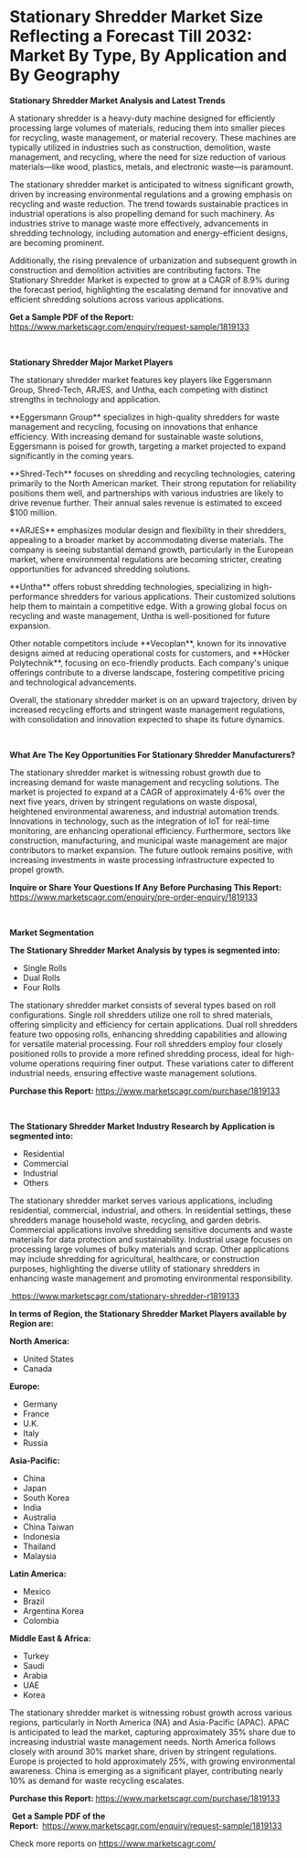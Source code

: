 <p><h1>Stationary Shredder Market Size Reflecting a Forecast Till 2032: Market By Type, By Application and By Geography</h1></p><p><strong>Stationary Shredder Market Analysis and Latest Trends</strong></p>
<p><p>A stationary shredder is a heavy-duty machine designed for efficiently processing large volumes of materials, reducing them into smaller pieces for recycling, waste management, or material recovery. These machines are typically utilized in industries such as construction, demolition, waste management, and recycling, where the need for size reduction of various materials—like wood, plastics, metals, and electronic waste—is paramount. </p><p>The stationary shredder market is anticipated to witness significant growth, driven by increasing environmental regulations and a growing emphasis on recycling and waste reduction. The trend towards sustainable practices in industrial operations is also propelling demand for such machinery. As industries strive to manage waste more effectively, advancements in shredding technology, including automation and energy-efficient designs, are becoming prominent. </p><p>Additionally, the rising prevalence of urbanization and subsequent growth in construction and demolition activities are contributing factors. The Stationary Shredder Market is expected to grow at a CAGR of 8.9% during the forecast period, highlighting the escalating demand for innovative and efficient shredding solutions across various applications.</p></p>
<p><strong>Get a Sample PDF of the Report:&nbsp;</strong> <a href="https://www.marketscagr.com/enquiry/request-sample/1819133?utm_campaign=2468&utm_medium=2&utm_source=Github&utm_content=ia&utm_term=09042025&utm_id=stationary-shredder">https://www.marketscagr.com/enquiry/request-sample/1819133</a></p>
<p>&nbsp;</p>
<p><strong>Stationary Shredder Major Market Players</strong></p>
<p><p>The stationary shredder market features key players like Eggersmann Group, Shred-Tech, ARJES, and Untha, each competing with distinct strengths in technology and application. </p><p>**Eggersmann Group** specializes in high-quality shredders for waste management and recycling, focusing on innovations that enhance efficiency. With increasing demand for sustainable waste solutions, Eggersmann is poised for growth, targeting a market projected to expand significantly in the coming years.</p><p>**Shred-Tech** focuses on shredding and recycling technologies, catering primarily to the North American market. Their strong reputation for reliability positions them well, and partnerships with various industries are likely to drive revenue further. Their annual sales revenue is estimated to exceed $100 million.</p><p>**ARJES** emphasizes modular design and flexibility in their shredders, appealing to a broader market by accommodating diverse materials. The company is seeing substantial demand growth, particularly in the European market, where environmental regulations are becoming stricter, creating opportunities for advanced shredding solutions.</p><p>**Untha** offers robust shredding technologies, specializing in high-performance shredders for various applications. Their customized solutions help them to maintain a competitive edge. With a growing global focus on recycling and waste management, Untha is well-positioned for future expansion.</p><p>Other notable competitors include **Vecoplan**, known for its innovative designs aimed at reducing operational costs for customers, and **Höcker Polytechnik**, focusing on eco-friendly products. Each company's unique offerings contribute to a diverse landscape, fostering competitive pricing and technological advancements.</p><p>Overall, the stationary shredder market is on an upward trajectory, driven by increased recycling efforts and stringent waste management regulations, with consolidation and innovation expected to shape its future dynamics.</p></p>
<p>&nbsp;</p>
<p><strong>What Are The Key Opportunities For Stationary Shredder Manufacturers?</strong></p>
<p><p>The stationary shredder market is witnessing robust growth due to increasing demand for waste management and recycling solutions. The market is projected to expand at a CAGR of approximately 4-6% over the next five years, driven by stringent regulations on waste disposal, heightened environmental awareness, and industrial automation trends. Innovations in technology, such as the integration of IoT for real-time monitoring, are enhancing operational efficiency. Furthermore, sectors like construction, manufacturing, and municipal waste management are major contributors to market expansion. The future outlook remains positive, with increasing investments in waste processing infrastructure expected to propel growth.</p></p>
<p><strong>Inquire or Share Your Questions If Any Before Purchasing This Report:</strong> <a href="https://www.marketscagr.com/enquiry/pre-order-enquiry/1819133?utm_campaign=2468&utm_medium=2&utm_source=Github&utm_content=ia&utm_term=09042025&utm_id=stationary-shredder">https://www.marketscagr.com/enquiry/pre-order-enquiry/1819133</a></p>
<p>&nbsp;</p>
<p><strong>Market Segmentation</strong></p>
<p><strong>The Stationary Shredder Market Analysis by types is segmented into:</strong></p>
<p><ul><li>Single Rolls</li><li>Dual Rolls</li><li>Four Rolls</li></ul></p>
<p><p>The stationary shredder market consists of several types based on roll configurations. Single roll shredders utilize one roll to shred materials, offering simplicity and efficiency for certain applications. Dual roll shredders feature two opposing rolls, enhancing shredding capabilities and allowing for versatile material processing. Four roll shredders employ four closely positioned rolls to provide a more refined shredding process, ideal for high-volume operations requiring finer output. These variations cater to different industrial needs, ensuring effective waste management solutions.</p></p>
<p><strong>Purchase this Report:&nbsp;</strong><a href="https://www.marketscagr.com/purchase/1819133?utm_campaign=2468&utm_medium=2&utm_source=Github&utm_content=ia&utm_term=09042025&utm_id=stationary-shredder">https://www.marketscagr.com/purchase/1819133</a></p>
<p>&nbsp;</p>
<p><strong>The Stationary Shredder Market Industry Research by Application is segmented into:</strong></p>
<p><ul><li>Residential</li><li>Commercial</li><li>Industrial</li><li>Others</li></ul></p>
<p><p>The stationary shredder market serves various applications, including residential, commercial, industrial, and others. In residential settings, these shredders manage household waste, recycling, and garden debris. Commercial applications involve shredding sensitive documents and waste materials for data protection and sustainability. Industrial usage focuses on processing large volumes of bulky materials and scrap. Other applications may include shredding for agricultural, healthcare, or construction purposes, highlighting the diverse utility of stationary shredders in enhancing waste management and promoting environmental responsibility.</p></p>
<p><a href="https://www.marketscagr.com/stationary-shredder-r1819133?utm_campaign=2468&utm_medium=2&utm_source=Github&utm_content=ia&utm_term=09042025&utm_id=stationary-shredder">&nbsp;https://www.marketscagr.com/stationary-shredder-r1819133</a></p>
<p><strong>In terms of Region, the Stationary Shredder Market Players available by Region are:</strong></p>
<p>
    <p> <strong> North America: </strong>
        <ul>
            <li>United States</li>
            <li>Canada</li>
        </ul>
        </p> 
    <p> <strong> Europe: </strong>
        <ul>
            <li>Germany</li>
            <li>France</li>
            <li>U.K.</li>
            <li>Italy</li>
            <li>Russia</li>
        </ul>
        </p> 
    <p> <strong> Asia-Pacific: </strong>
        <ul>
            <li>China</li>
            <li>Japan</li>
            <li>South Korea</li>
            <li>India</li>
            <li>Australia</li>
            <li>China Taiwan</li>
            <li>Indonesia</li>
            <li>Thailand</li>
            <li>Malaysia</li>
        </ul>
        </p> 
    <p> <strong> Latin America: </strong>
        <ul>
            <li>Mexico</li>
            <li>Brazil</li>
            <li>Argentina Korea</li>
            <li>Colombia</li>
        </ul>
        </p> 
    <p> <strong> Middle East & Africa: </strong>
        <ul>
            <li>Turkey</li>
            <li>Saudi</li>
            <li>Arabia</li>
            <li>UAE</li>
            <li>Korea</li>
        </ul>
    </p>
    </p>
<p><p>The stationary shredder market is witnessing robust growth across various regions, particularly in North America (NA) and Asia-Pacific (APAC). APAC is anticipated to lead the market, capturing approximately 35% share due to increasing industrial waste management needs. North America follows closely with around 30% market share, driven by stringent regulations. Europe is projected to hold approximately 25%, with growing environmental awareness. China is emerging as a significant player, contributing nearly 10% as demand for waste recycling escalates.</p></p>
<p><strong>Purchase this Report: </strong><a href="https://www.marketscagr.com/purchase/1819133?utm_campaign=2468&utm_medium=2&utm_source=Github&utm_content=ia&utm_term=09042025&utm_id=stationary-shredder">https://www.marketscagr.com/purchase/1819133</a></p>
<p>&nbsp;<strong>Get a Sample PDF of the Report:&nbsp;&nbsp;</strong><a href="https://www.marketscagr.com/enquiry/request-sample/1819133?utm_campaign=2468&utm_medium=2&utm_source=Github&utm_content=ia&utm_term=09042025&utm_id=stationary-shredder">https://www.marketscagr.com/enquiry/request-sample/1819133</a></p>
<p><strong></strong></p>
<p>Check more reports on <a href="https://www.marketscagr.com/?utm_campaign=2468&utm_medium=2&utm_source=Github&utm_content=ia&utm_term=09042025&utm_id=stationary-shredder">https://www.marketscagr.com/</a></p>